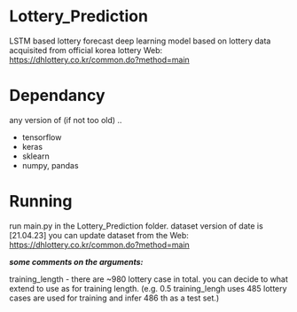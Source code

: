 # Lottery_Prediction
LSTM based lottery forecast deep learning model
based on lottery data acquisited from official korea lottery Web: https://dhlottery.co.kr/common.do?method=main

# Dependancy
any version of (if not too old) ..

* tensorflow
* keras
* sklearn
* numpy, pandas




# Running

run main.py in the Lottery_Prediction folder.
dataset version of date is [21.04.23]
you can update dataset from the Web:  https://dhlottery.co.kr/common.do?method=main

***some comments on the arguments:***

training_length - there are ~980 lottery case in total. you can decide to what extend to use as for training length.
(e.g. 0.5 training_lengh uses 485 lottery cases are used for training and infer 486 th as a test set.)

